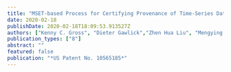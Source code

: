 ```yaml
---
title: "MSET-based Process for Certifying Provenance of Time-Series Data in a Time-Series Database"
date: 2020-02-18
publishDate: 2020-02-18T18:09:53.913527Z
authors: ["Kenny C. Gross", "Dieter Gawlick","Zhen Hua Liu", "Mengying Li"]
publication_types: ["8"]
abstract: ""
featured: false
publication: "*US Patent No. 10565185*"
---
```


